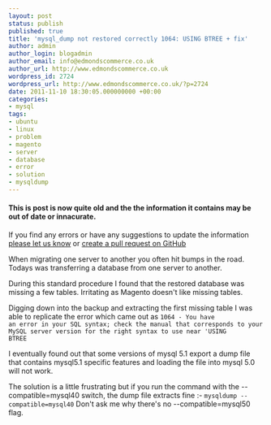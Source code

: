 ```yaml
---
layout: post
status: publish
published: true
title: 'mysql_dump not restored correctly 1064: USING BTREE + fix'
author: admin
author_login: blogadmin
author_email: info@edmondscommerce.co.uk
author_url: http://www.edmondscommerce.co.uk
wordpress_id: 2724
wordpress_url: http://www.edmondscommerce.co.uk/?p=2724
date: 2011-11-10 18:30:05.000000000 +00:00
categories:
- mysql
tags:
- ubuntu
- linux
- problem
- magento
- server
- database
- error
- solution
- mysqldump
---
```

<div class="oldpost"><h4>This is post is now quite old and the the information it contains may be out of date or innacurate.</h4>
<p>
If you find any errors or have any suggestions to update the information <a href="http://edmondscommerce.github.io/contact-us/index.html">please let us know</a>
or <a href="https://github.com/edmondscommerce/edmondscommerce.github.io">create a pull request on GitHub</a>
</p>
</div>
When migrating one server to another you often hit bumps in the road.  Todays was transferring a database from one server to another.

During this standard procedure I found that the restored database was missing a few tables.  Irritating as Magento doesn't like missing tables.

Digging down into the backup and extracting the first missing table I was able to replicate the error which came out as
<code>1064 - You have an error in your SQL syntax; check the manual that corresponds to your MySQL server version for the right syntax to use near 'USING BTREE</code>

I eventually found out that some versions of mysql 5.1 export a dump file that contains mysql5.1 specific features and loading the file into mysql 5.0 will not work.

The solution is a little frustrating but if you run the command with the --compatible=mysql40 switch, the dump file extracts fine :-
<code>mysqldump --compatible=mysql40</code>
Don't ask me why there's no --compatible=mysql50 flag.
